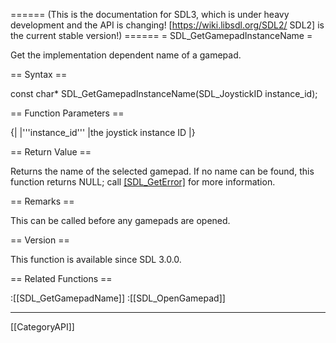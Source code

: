 ====== (This is the documentation for SDL3, which is under heavy development and the API is changing! [https://wiki.libsdl.org/SDL2/ SDL2] is the current stable version!) ======
= SDL_GetGamepadInstanceName =

Get the implementation dependent name of a gamepad.

== Syntax ==

<syntaxhighlight lang='c'>
const char* SDL_GetGamepadInstanceName(SDL_JoystickID instance_id);
</syntaxhighlight>

== Function Parameters ==

{|
|'''instance_id'''
|the joystick instance ID
|}

== Return Value ==

Returns the name of the selected gamepad. If no name can be found, this
function returns NULL; call [[SDL_GetError]]() for more information.

== Remarks ==

This can be called before any gamepads are opened.

== Version ==

This function is available since SDL 3.0.0.

== Related Functions ==

:[[SDL_GetGamepadName]]
:[[SDL_OpenGamepad]]

----
[[CategoryAPI]]


